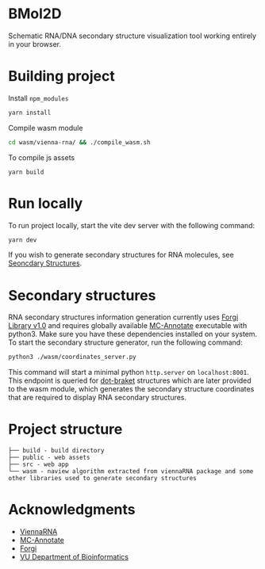 # BMol2D

Schematic RNA/DNA secondary structure visualization tool working entirely in your browser.

# Building project

Install `npm_modules`

```bash
yarn install
```

Compile wasm module

```bash
cd wasm/vienna-rna/ && ./compile_wasm.sh
```

To compile js assets

```
yarn build
```

# Run locally

To run project locally, start the vite dev server with the following command:

```bash
yarn dev
```

If you wish to generate secondary structures for RNA molecules, see
[Seoncdary Structures](#secondary-structures).

# Secondary structures

RNA secondary structures information generation currently uses
[Forgi Library v1.0](https://github.com/ViennaRNA/forgi/tree/v1.0) and requires globally available
[MC-Annotate](https://github.com/major-lab/MC-Annotate) executable with python3. Make sure you have
these dependencies installed on your system. To start the secondary structure generator, run the
following command:

```bash
python3 ./wasm/coordinates_server.py
```

This command will start a minimal python `http.server` on `localhost:8001`. This endpoint is queried
for
[dot-braket](https://www.tbi.univie.ac.at/RNA/ViennaRNA/doc/html/rna_structure_notations.html#sec_structure_representations)
structures which are later provided to the wasm module, which generates the secondary structure
coordinates that are required to display RNA secondary structures.

# Project structure

```
├── build - build directory
├── public - web assets
├── src - web app
└── wasm - naview algorithm extracted from viennaRNA package and some other libraries used to generate secondary structures
```

# Acknowledgments

- [ViennaRNA](https://github.com/ViennaRNA/ViennaRNA)
- [MC-Annotate](https://github.com/major-lab/MC-Annotate)
- [Forgi](https://github.com/ViennaRNA/forgi)
- [VU Department of Bioinformatics](http://www.bti.vu.lt/en/departments/department-of-bioinformatics)
